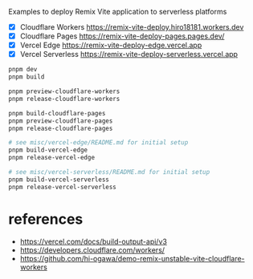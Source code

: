 Examples to deploy Remix Vite application to serverless platforms

- [x] Cloudflare Workers https://remix-vite-deploy.hiro18181.workers.dev
- [x] Cloudflare Pages https://remix-vite-deploy-pages.pages.dev/
- [x] Vercel Edge https://remix-vite-deploy-edge.vercel.app
- [x] Vercel Serverless https://remix-vite-deploy-serverless.vercel.app

```sh
pnpm dev
pnpm build

pnpm preview-cloudflare-workers
pnpm release-cloudflare-workers

pnpm build-cloudflare-pages
pnpm preview-cloudflare-pages
pnpm release-cloudflare-pages

# see misc/vercel-edge/README.md for initial setup
pnpm build-vercel-edge
pnpm release-vercel-edge

# see misc/vercel-serverless/README.md for initial setup
pnpm build-vercel-serverless
pnpm release-vercel-serverless
```

# references

- https://vercel.com/docs/build-output-api/v3
- https://developers.cloudflare.com/workers/
- https://github.com/hi-ogawa/demo-remix-unstable-vite-cloudflare-workers
